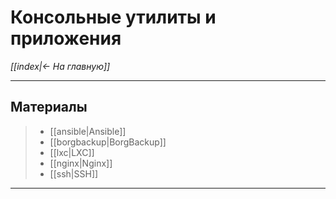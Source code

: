 # Консольные утилиты и приложения

*[[index|<- На главную]]*
***
## Материалы

> - [[ansible|Ansible]]
> - [[borgbackup|BorgBackup]]
> - [[lxc|LXC]]
> - [[nginx|Nginx]]
> - [[ssh|SSH]]

***
